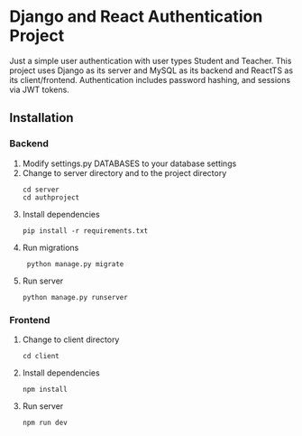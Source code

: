 # Django and React Authentication Project

Just a simple user authentication with user types Student and Teacher. This project uses Django as its server and MySQL as its backend and ReactTS as its client/frontend. Authentication includes password hashing, and sessions via JWT tokens.

## Installation
### Backend
1. Modify settings.py DATABASES to your database settings
2. Change to server directory and to the project directory
   ```
   cd server
   cd authproject
   ```
3. Install dependencies
   ```
   pip install -r requirements.txt
   ```
4. Run migrations
   ```
    python manage.py migrate
    ```
5. Run server
    ```
    python manage.py runserver
    ```
### Frontend
1. Change to client directory
    ```
    cd client
    ```
2. Install dependencies
    ```
    npm install
    ```
3. Run server
    ```
    npm run dev
    ```
